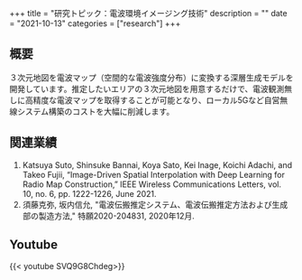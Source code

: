 +++
title = "研究トピック：電波環境イメージング技術"
description = ""
date = "2021-10-13"
categories = ["research"]
+++

## 概要
３次元地図を電波マップ（空間的な電波強度分布）に変換する深層生成モデルを開発しています。推定したいエリアの３次元地図を用意するだけで、電波観測無しに高精度な電波マップを取得することが可能となり、ローカル5Gなど自営無線システム構築のコストを大幅に削減します。


## 関連業績
1. Katsuya Suto, Shinsuke Bannai, Koya Sato, Kei Inage, Koichi Adachi, and Takeo Fujii, “Image-Driven Spatial Interpolation with Deep Learning for Radio Map Construction,” IEEE Wireless Communications Letters, vol. 10, no. 6, pp. 1222-1226, June 2021.
1. 須藤克弥, 坂内信允, "電波伝搬推定システム、電波伝搬推定方法および生成部の製造方法," 特願2020-204831, 2020年12月.

## Youtube
{{< youtube SVQ9G8Chdeg>}}